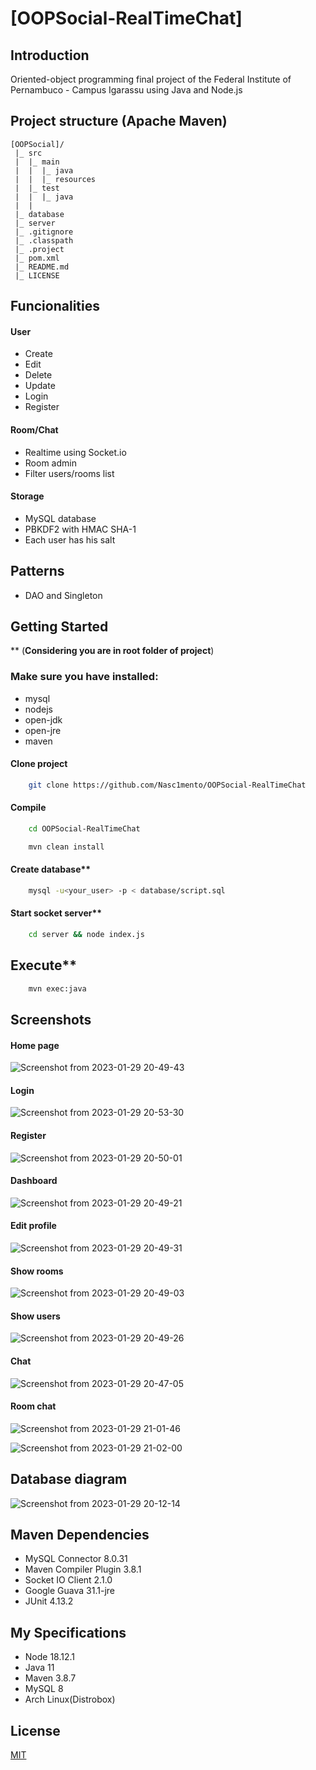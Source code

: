# [OOPSocial-RealTimeChat]

## Introduction

Oriented-object programming final project of the Federal Institute of Pernambuco - Campus Igarassu using Java and Node.js

## Project structure (Apache Maven)

    [OOPSocial]/
     |_ src
     |  |_ main 
     |  |  |_ java 
     |  |  |_ resources 
     |  |_ test 
     |  |  |_ java 
     |  |
     |_ database
     |_ server
     |_ .gitignore
     |_ .classpath
     |_ .project
     |_ pom.xml
     |_ README.md
     |_ LICENSE

## Funcionalities

#### User
- Create
- Edit
- Delete
- Update
- Login 
- Register

#### Room/Chat
- Realtime using Socket.io
- Room admin
- Filter users/rooms list

#### Storage
- MySQL database
- PBKDF2 with HMAC SHA-1
- Each user has his salt

## Patterns
- DAO and Singleton

## Getting Started

** (**Considering you are in root folder of project**)

### Make sure you have installed:

- mysql
- nodejs
- open-jdk
- open-jre
- maven

#### Clone project

```bash
    git clone https://github.com/Nasc1mento/OOPSocial-RealTimeChat
```
#### Compile
``` bash
    cd OOPSocial-RealTimeChat
```

```bash
    mvn clean install
```
#### Create database**

```bash
    mysql -u<your_user> -p < database/script.sql
```
#### Start socket server**

```bash
    cd server && node index.js
```
#### 

## Execute**

```bash
    mvn exec:java
```

## Screenshots

#### Home page
![Screenshot from 2023-01-29 20-49-43](https://user-images.githubusercontent.com/88512599/215363185-bf392551-8e53-41c2-b182-6007ce34a473.png)

#### Login
![Screenshot from 2023-01-29 20-53-30](https://user-images.githubusercontent.com/88512599/215363241-a7779666-ae43-425c-a57f-9d6754b66def.png)

#### Register
![Screenshot from 2023-01-29 20-50-01](https://user-images.githubusercontent.com/88512599/215363283-34d8a6c6-8a43-4e68-b71a-80c14e116d02.png)

#### Dashboard
![Screenshot from 2023-01-29 20-49-21](https://user-images.githubusercontent.com/88512599/215363397-4872fcf8-704d-4d49-bd1e-a8d273f82587.png)

#### Edit profile
![Screenshot from 2023-01-29 20-49-31](https://user-images.githubusercontent.com/88512599/215363413-2dc754fa-48f0-46bc-a57a-821c71198e14.png)


#### Show rooms
![Screenshot from 2023-01-29 20-49-03](https://user-images.githubusercontent.com/88512599/215363420-5521163d-a82d-4d2e-9f6c-ac7e584c9285.png)

#### Show users
![Screenshot from 2023-01-29 20-49-26](https://user-images.githubusercontent.com/88512599/215363453-46775253-badb-4591-a917-cf7a9920f191.png)

#### Chat
![Screenshot from 2023-01-29 20-47-05](https://user-images.githubusercontent.com/88512599/215363490-977374fc-2637-427b-ab6c-6439f719e24e.png)
#### Room chat

![Screenshot from 2023-01-29 21-01-46](https://user-images.githubusercontent.com/88512599/215363672-5894f15d-0532-4b2f-92d5-af7a774536ad.png)


![Screenshot from 2023-01-29 21-02-00](https://user-images.githubusercontent.com/88512599/215363678-e8cbe35a-2569-40c7-85d1-308e09c1c6e6.png)




## Database diagram

![Screenshot from 2023-01-29 20-12-14](https://user-images.githubusercontent.com/88512599/215363706-7af7d8fc-4746-4a7f-81a3-fa504fa128b8.png)


## Maven Dependencies
- MySQL Connector 8.0.31
- Maven Compiler Plugin 3.8.1
- Socket IO Client 2.1.0
- Google Guava 31.1-jre
- JUnit 4.13.2

## My Specifications
- Node 18.12.1
- Java 11
- Maven 3.8.7
- MySQL 8
- Arch Linux(Distrobox)

## License

[MIT](https://github.com/Nasc1mento/OOPSocial-RealTimeChat/blob/main/LICENSE)

